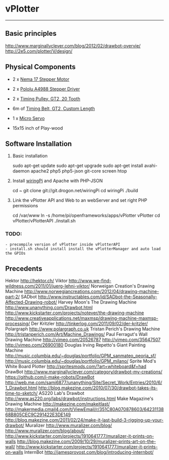 # vPlotter
---------------

## Basic principles

http://www.marginallyclever.com/blog/2012/02/drawbot-overvie/
http://2e5.com/plotter/V/design/

## Physical Components

- 2 x [Nema 17 Stepper Motor](https://ultimachine.com/content/kysan-1124090-nema-17-stepper-motor)

- 2 x [Pololu A4988 Stepper Driver](https://ultimachine.com/content/pololu-a4988-stepper-driver-heatsink-kit)

- 2 x [Timing Pulley, GT2, 20 Tooth](https://ultimachine.com/content/timing-pulley-gt2-20-tooth)

- 6m of [Timing Belt, GT2, Custom Length](https://ultimachine.com/content/timing-belt-gt2-custom-length)

- 1 x [Micro Servo](http://www.adafruit.com/products/169) 

- 15x15 inch of Play-wood 

## Software Installation

1. Basic installation

	sudo apt-get update
	sudo apt-get upgrade
	sudo apt-get install avahi-daemon apache2 php5 php5-json git-core screen htop

2. Install [wiringPi](http://wiringpi.com/download-and-install/) and Apache with PHP-JSON 

	cd ~
	git clone git://git.drogon.net/wiringPi
	cd wiringPi
	./build

3. Link the vPlotter API and Web to an webServer and set right PHP permissions

	cd /var/www
	ln -s /home/pi/openframeworks/apps/vPlotter vPlotter
	cd vPlotter/vPlotterAPI
	./install.sh

### TODO:
	- precompile version of vPlotter inside vPlotterAPI
	- install.sh should install install the vPlotterManager and auto load the GPIOs 

## Precedents

Hektor 
http://hektor.ch/
Viktor 
http://www.we-find-wildness.com/2011/01/juerg-lehni-viktor/
Norweigan Creation's Drawing Machine 
http://www.norwegiancreations.com/2012/04/drawing-machine-part-2/
SADbot 
http://www.instructables.com/id/SADbot-the-Seasonally-Affected-Drawing-robot/
Harvey Moon's The Drawing Machine 
http://www.unanything.com/Drawbot.html 
http://www.kickstarter.com/projects/notever/the-drawing-machine 
http://www.creativeapplications.net/maxmsp/drawing-machine-maxmsp-processing/
Der Kritzler 
http://tinkerlog.com/2011/09/02/der-kritzler/
Polargraph 
http://www.polargraph.co.uk
Tristan Perich's Drawing Machine 
http://tristanperich.com/Art/Machine_Drawings/
Paul Ferragut's Wall Drawing Machine 
http://vimeo.com/20526787 
http://vimeo.com/35647507 
http://vimeo.com/26900180
Douglas Irving Repetto's Giant Painting Machine 
http://music.columbia.edu/~douglas/portfolio/GPM_sanmateo_peoria_sf/ 
http://music.columbia.edu/~douglas/portfolio/GPM_milano/
Sprite Mod's White Board Plotter 
http://spritesmods.com/?art=whiteboard&f=had
DrawBot 
http://www.marginallyclever.com/category/drawbot-my-creations/ 
https://github.com/i-make-robots/DrawBot 
http://web.me.com/sami6877/unanything/Site/Secret_Work/Entries/2010/6/1_Drawbot.html 
http://blog.makezine.com/2010/07/30/drawbot-takes-its-time-to-sketch/
AS220 Lab's Drawbot 
http://www.as220.org/labs/drawbot/instructions.html
Make Magazine's Drawing Machine 
http://makezine.com/makeitlast/ 
http://makermedia.cmail4.com/t/ViewEmail/r/351C80A070878603/6423113868B805CEC9C291422E3DE149 
http://blog.makezine.com/2011/02/24/make-it-last-build-3-rigging-up-your-drawbot/
Muralizer 
http://www.muralizer.com/blog/ 
http://www.muralizer.com/blog/about/ 
http://www.kickstarter.com/projects/1910641777/muralizer-it-prints-on-walls 
http://blog.makezine.com/2009/10/29/muralizer-prints-art-on-the-wall/ 
http://www.kickstarter.com/projects/1910641777/muralizer-it-prints-on-walls
InternBot 
http://jamesprovost.com/blog/introducing-internbot/
